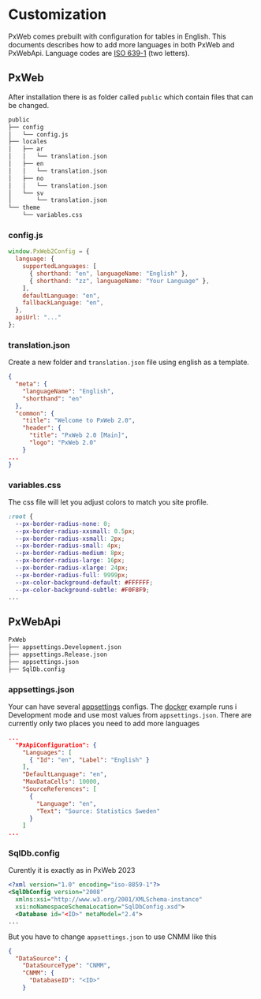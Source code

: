 # Customization

PxWeb comes prebuilt with configuration for tables in English.
This documents describes how to add more languages in both PxWeb and PxWebApi.
Language codes are [ISO 639-1](https://en.wikipedia.org/wiki/ISO_639-1) (two letters).

## PxWeb

After installation there is as folder called `public` which contain files that
can be changed.

```sh
public
├── config
│   └── config.js
├── locales
│   ├── ar
│   │   └── translation.json
│   ├── en
│   │   └── translation.json
│   ├── no
│   │   └── translation.json
│   └── sv
│       └── translation.json
└── theme
    └── variables.css
```

### config.js

``` javascript
window.PxWeb2Config = {
  language: {
    supportedLanguages: [
      { shorthand: "en", languageName: "English" },
      { shorthand: "zz", languageName: "Your Language" },
    ],
    defaultLanguage: "en",
    fallbackLanguage: "en",
  },
  apiUrl: "..."
};
```

### translation.json

Create a new folder and `translation.json` file using english as a template.

``` json
{
  "meta": {
    "languageName": "English",
    "shorthand": "en"
  },
  "common": {
    "title": "Welcome to PxWeb 2.0",
    "header": {
      "title": "PxWeb 2.0 [Main]",
      "logo": "PxWeb 2.0"
    }
...
}
```

### variables.css

The css file will let you adjust colors to match you site profile.

``` css
:root {
  --px-border-radius-none: 0;
  --px-border-radius-xxsmall: 0.5px;
  --px-border-radius-xsmall: 2px;
  --px-border-radius-small: 4px;
  --px-border-radius-medium: 8px;
  --px-border-radius-large: 16px;
  --px-border-radius-xlarge: 24px;
  --px-border-radius-full: 9999px;
  --px-color-background-default: #FFFFFF;
  --px-color-background-subtle: #F0F8F9;
...
```

## PxWebApi

``` sh
PxWeb
├── appsettings.Development.json
├── appsettings.Release.json
├── appsettings.json
├── SqlDb.config
```

### appsettings.json

Your can have several [appsettings](https://learn.microsoft.com/en-us/aspnet/core/fundamentals/configuration/)
configs. The [docker](docker.md) example runs i Development mode and use most
values from `appsettings.json`. There are currently only two places you need to
add more languages

``` json
...
  "PxApiConfiguration": {
    "Languages": [
      { "Id": "en", "Label": "English" }
    ],
    "DefaultLanguage": "en",
    "MaxDataCells": 10000,
    "SourceReferences": [
      {
        "Language": "en",
        "Text": "Source: Statistics Sweden"
      }
    ]
...
```

### SqlDb.config

Curently it is exactly as in PxWeb 2023

``` xml
<?xml version="1.0" encoding="iso-8859-1"?>
<SqlDbConfig version="2008"
  xmlns:xsi="http://www.w3.org/2001/XMLSchema-instance"
  xsi:noNamespaceSchemaLocation="SqlDbConfig.xsd">
  <Database id="<ID>" metaModel="2.4">
...
```

But you have to change `appsettings.json` to use CNMM like this

``` json
{
  "DataSource": {
    "DataSourceType": "CNMM",
    "CNMM": {
      "DatabaseID": "<ID>"
    }
```
